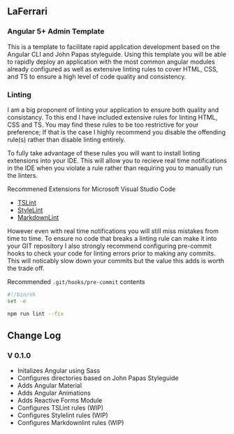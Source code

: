 ## LaFerrari
### Angular 5+ Admin Template

This is a template to facilitate rapid application development based on the Angular CLI and John Papas styleguide. Using this template you will be able to rapidly deploy an application with the most common angular modules already configured as well as extensive linting rules to cover HTML, CSS, and TS to ensure a high level of code quality and consistency.

### Linting

I am a big proponent of linting your application to ensure both quality and consistancy. To this end I have included extensive rules for linting HTML, CSS and TS. You may find these rules to be too restrictive for your preference; If that is the case I highly recommend you disable the offending rule(s) rather than disable linting entirely.

To fully take advantage of these rules you will want to install linting extensions into your IDE. This will allow you to recieve real time notifications in the IDE when you violate a rule rather than requiring you to manually run the linters.

Recommened Extensions for Microsoft Visual Studio Code
* [TSLint](https://marketplace.visualstudio.com/items?itemName=eg2.tslint)
* [StyleLint](https://marketplace.visualstudio.com/items?itemName=shinnn.stylelint)
* [MarkdownLint](https://marketplace.visualstudio.com/items?itemName=DavidAnson.vscode-markdownlint)

However even with real time notifications you will still miss mistakes from time to time. To ensure no code that breaks a linting rule can make it into your GIT repository I also strongly recommend configuring pre-commit hooks to check your code for linting errors prior to making any commits. This will noticably slow down your commits but the value this adds is worth the trade off.

Recommended `.git/hooks/pre-commit` contents
```bash
#!/bin/sh
set -e

npm run lint --fix
```

## Change Log

###  V 0.1.0

* Initalizes Angular using Sass
* Configures directories based on John Papas Styleguide
* Adds Angular Material
* Adds Angular Animations
* Adds Reactive Forms Module
* Configures TSLint rules (WIP)
* Configures Stylelint rules (WIP)
* Configures Markdownlint rules (WIP)
